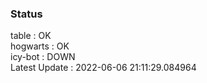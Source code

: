 ### Status


table : OK  
hogwarts : OK  
icy-bot : DOWN  
Latest Update : 2022-06-06 21:11:29.084964
